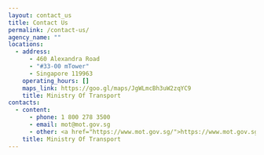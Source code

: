 ```yaml
---
layout: contact_us
title: Contact Us
permalink: /contact-us/
agency_name: ""
locations:
  - address:
      - 460 Alexandra Road
      - "#33-00 mTower"
      - Singapore 119963
    operating_hours: []
    maps_link: https://goo.gl/maps/JgWLmcBh3uW2zqYC9
    title: Ministry Of Transport
contacts:
  - content:
      - phone: 1 800 278 3500
      - email: mot@mot.gov.sg
      - other: <a href="https://www.mot.gov.sg/">https://www.mot.gov.sg/</a>
    title: Ministry Of Transport
---
```

